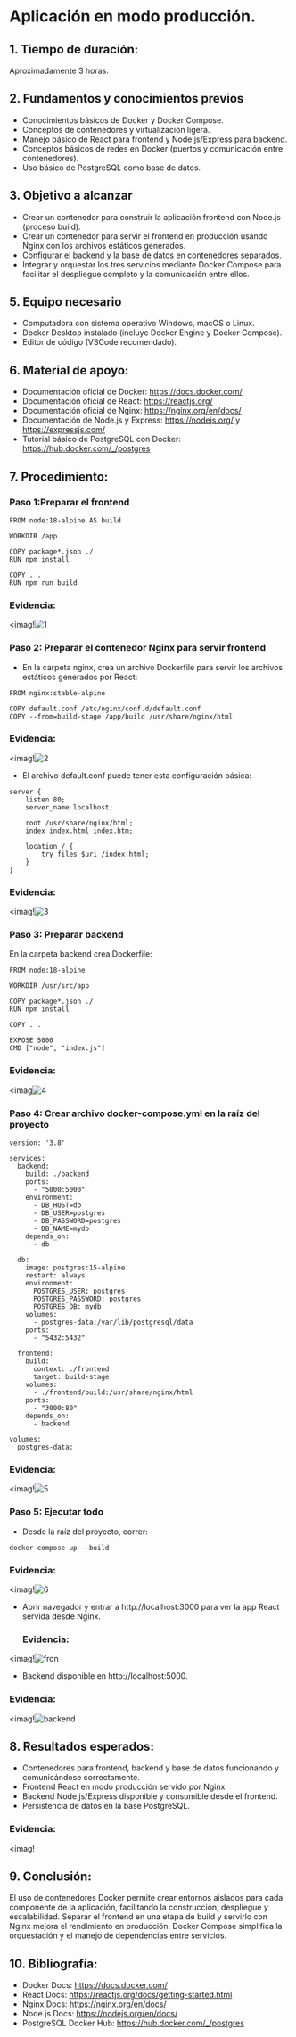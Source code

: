 #  Aplicación en modo producción.
## 1. Tiempo de duración:
Aproximadamente 3 horas.
## 2. Fundamentos y conocimientos previos
- Conocimientos básicos de Docker y Docker Compose.
- Conceptos de contenedores y virtualización ligera.
- Manejo básico de React para frontend y Node.js/Express para backend.
- Conceptos básicos de redes en Docker (puertos y comunicación entre contenedores).
- Uso básico de PostgreSQL como base de datos.
## 3. Objetivo a alcanzar
- Crear un contenedor para construir la aplicación frontend con Node.js (proceso build).
- Crear un contenedor para servir el frontend en producción usando Nginx con los archivos estáticos generados.
- Configurar el backend y la base de datos en contenedores separados.
- Integrar y orquestar los tres servicios mediante Docker Compose para facilitar el despliegue completo y la comunicación entre ellos.
## 5. Equipo necesario
- Computadora con sistema operativo Windows, macOS o Linux.
- Docker Desktop instalado (incluye Docker Engine y Docker Compose).
- Editor de código (VSCode recomendado).
## 6. Material de apoyo:
- Documentación oficial de Docker: https://docs.docker.com/
- Documentación oficial de React: https://reactjs.org/
- Documentación oficial de Nginx: https://nginx.org/en/docs/
- Documentación de Node.js y Express: https://nodejs.org/ y https://expressjs.com/
- Tutorial básico de PostgreSQL con Docker: https://hub.docker.com/_/postgres
## 7. Procedimiento:
### Paso 1:Preparar el frontend
```
FROM node:18-alpine AS build

WORKDIR /app

COPY package*.json ./
RUN npm install

COPY . .
RUN npm run build
````
### Evidencia:
<imag!![1](https://github.com/user-attachments/assets/6c67b17d-09dd-417d-a504-b3ed277338fc)

### Paso 2: Preparar el contenedor Nginx para servir frontend
- En la carpeta nginx, crea un archivo Dockerfile para servir los archivos estáticos generados por React:
```
FROM nginx:stable-alpine

COPY default.conf /etc/nginx/conf.d/default.conf
COPY --from=build-stage /app/build /usr/share/nginx/html
````
### Evidencia:
<imag!![2](https://github.com/user-attachments/assets/4dbea271-c35f-46e9-ab4f-3b7b2af2c830)

- El archivo default.conf puede tener esta configuración básica:
```
server {
    listen 80;
    server_name localhost;

    root /usr/share/nginx/html;
    index index.html index.htm;

    location / {
        try_files $uri /index.html;
    }
}
````
### Evidencia:
<imag!![3](https://github.com/user-attachments/assets/488bd59b-98ea-44d2-a656-8be1647b9ee8)

### Paso 3: Preparar backend
En la carpeta backend crea Dockerfile:
```
FROM node:18-alpine

WORKDIR /usr/src/app

COPY package*.json ./
RUN npm install

COPY . .

EXPOSE 5000
CMD ["node", "index.js"]
````
### Evidencia:
<imag![4](https://github.com/user-attachments/assets/767b0558-00b3-466e-8267-20e07321eae5)

### Paso 4: Crear archivo docker-compose.yml en la raíz del proyecto
```
version: '3.8'

services:
  backend:
    build: ./backend
    ports:
      - "5000:5000"
    environment:
      - DB_HOST=db
      - DB_USER=postgres
      - DB_PASSWORD=postgres
      - DB_NAME=mydb
    depends_on:
      - db

  db:
    image: postgres:15-alpine
    restart: always
    environment:
      POSTGRES_USER: postgres
      POSTGRES_PASSWORD: postgres
      POSTGRES_DB: mydb
    volumes:
      - postgres-data:/var/lib/postgresql/data
    ports:
      - "5432:5432"

  frontend:
    build:
      context: ./frontend
      target: build-stage
    volumes:
      - ./frontend/build:/usr/share/nginx/html
    ports:
      - "3000:80"
    depends_on:
      - backend

volumes:
  postgres-data:
````
### Evidencia:
<imag!![5](https://github.com/user-attachments/assets/d650962c-1e79-4416-aeb4-c668699a8a6d)

### Paso 5: Ejecutar todo
- Desde la raíz del proyecto, correr:
```
docker-compose up --build
````
### Evidencia:
<imag!![6](https://github.com/user-attachments/assets/75893ef5-30c0-429e-9e11-ab1345eab2bf)

- Abrir navegador y entrar a http://localhost:3000 para ver la app React servida desde Nginx.
  ### Evidencia:
<imag!![fron](https://github.com/user-attachments/assets/f96e6235-9f59-4a09-b24e-4ee8f8f2e189)

- Backend disponible en http://localhost:5000.
### Evidencia:
<imag!![backend](https://github.com/user-attachments/assets/d66b7a49-7811-4a1f-b550-7cedc6c62663)

## 8. Resultados esperados:
- Contenedores para frontend, backend y base de datos funcionando y comunicándose correctamente.
- Frontend React en modo producción servido por Nginx.
- Backend Node.js/Express disponible y consumible desde el frontend.
- Persistencia de datos en la base PostgreSQL.
### Evidencia:
<imag!
## 9. Conclusión: 
El uso de contenedores Docker permite crear entornos aislados para cada componente de la aplicación, facilitando la construcción, despliegue y escalabilidad. Separar el frontend en una etapa de build y servirlo con Nginx mejora el rendimiento en producción. Docker Compose simplifica la orquestación y el manejo de dependencias entre servicios.
## 10. Bibliografía:
- Docker Docs: https://docs.docker.com/
- React Docs: https://reactjs.org/docs/getting-started.html
- Nginx Docs: https://nginx.org/en/docs/
- Node.js Docs: https://nodejs.org/en/docs/
- PostgreSQL Docker Hub: https://hub.docker.com/_/postgres
  
